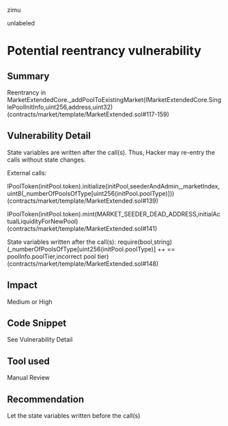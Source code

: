zimu

unlabeled

# Potential reentrancy vulnerability

## Summary
Reentrancy in MarketExtendedCore._addPoolToExistingMarket(IMarketExtendedCore.SinglePoolInitInfo,uint256,address,uint32) (contracts/market/template/MarketExtended.sol#117-159)

## Vulnerability Detail
State variables are written after the call(s). Thus, Hacker may re-entry the calls without state changes.

External calls:

IPoolToken(initPool.token).initialize(initPool,seederAndAdmin,_marketIndex,uint8(_numberOfPoolsOfType[uint256(initPool.poolType)])) (contracts/market/template/MarketExtended.sol#139)

IPoolToken(initPool.token).mint(MARKET_SEEDER_DEAD_ADDRESS,initialActualLiquidityForNewPool) (contracts/market/template/MarketExtended.sol#141)

State variables written after the call(s):
require(bool,string)(_numberOfPoolsOfType[uint256(initPool.poolType)] ++ == poolInfo.poolTier,incorrect pool tier) (contracts/market/template/MarketExtended.sol#148)

## Impact

Medium or High

## Code Snippet

See Vulnerability Detail

## Tool used

Manual Review

## Recommendation

Let the state variables written before the call(s)
